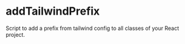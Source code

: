 # addTailwindPrefix
Script to add a prefix from tailwind config to all classes of your React project.
